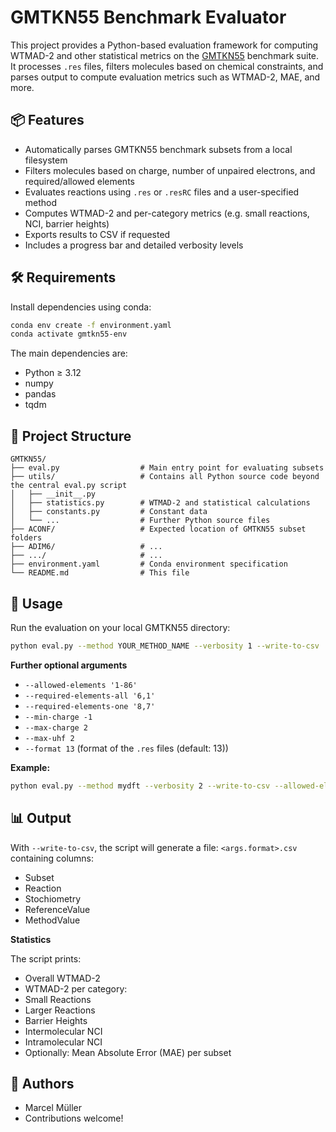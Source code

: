 # GMTKN55 Benchmark Evaluator

This project provides a Python-based evaluation framework for computing WTMAD-2 and other statistical metrics on the [GMTKN55](https://pubs.rsc.org/en/content/articlelanding/2017/cp/c7cp04913g) benchmark suite.
It processes `.res` files, filters molecules based on chemical constraints, and parses output to compute evaluation metrics such as WTMAD-2, MAE, and more.

## 📦 Features

- Automatically parses GMTKN55 benchmark subsets from a local filesystem
- Filters molecules based on charge, number of unpaired electrons, and required/allowed elements
- Evaluates reactions using `.res` or `.resRC` files and a user-specified method
- Computes WTMAD-2 and per-category metrics (e.g. small reactions, NCI, barrier heights)
- Exports results to CSV if requested
- Includes a progress bar and detailed verbosity levels

## 🛠 Requirements

Install dependencies using conda:

```bash
conda env create -f environment.yaml
conda activate gmtkn55-env
```

The main dependencies are:

- Python ≥ 3.12
- numpy
- pandas
- tqdm

## 📁 Project Structure

```
GMTKN55/
├── eval.py                  # Main entry point for evaluating subsets
├── utils/                   # Contains all Python source code beyond the central eval.py script
│   ├── __init__.py
│   ├── statistics.py        # WTMAD-2 and statistical calculations
│   ├── constants.py         # Constant data
│   └── ...                  # Further Python source files
├── ACONF/                   # Expected location of GMTKN55 subset folders
├── ADIM6/                   # ...
├── .../                     # ...
├── environment.yaml         # Conda environment specification
└── README.md                # This file
```

## 🚀 Usage

Run the evaluation on your local GMTKN55 directory:

```bash
python eval.py --method YOUR_METHOD_NAME --verbosity 1 --write-to-csv
```

**Further optional arguments**

- `--allowed-elements '1-86'`
- `--required-elements-all '6,1'`
- `--required-elements-one '8,7'`
- `--min-charge -1`
- `--max-charge 2`
- `--max-uhf 2`
- `--format 13` (format of the `.res` files (default: 13))
  
**Example:**

```bash
python eval.py --method mydft --verbosity 2 --write-to-csv --allowed-elements '1-20'
```

## 📊 Output

With `--write-to-csv`, the script will generate a file: `<args.format>.csv` containing columns:

- Subset
- Reaction
- Stochiometry
- ReferenceValue
- MethodValue

**Statistics**

The script prints:

- Overall WTMAD-2
- WTMAD-2 per category:
- Small Reactions
- Larger Reactions
- Barrier Heights
- Intermolecular NCI
- Intramolecular NCI
- Optionally: Mean Absolute Error (MAE) per subset

## 👥 Authors

- Marcel Müller
- Contributions welcome!
